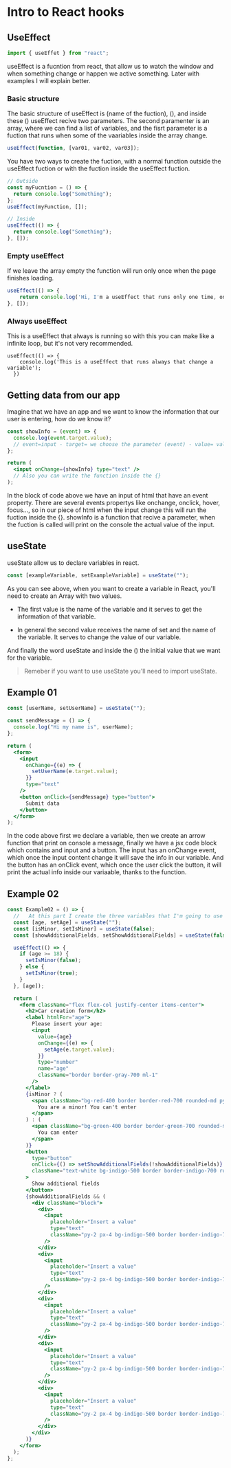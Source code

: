 # Intro to React hooks

## UseEffect

```jsx
import { useEffet } from "react";
```

useEffect is a fucntion from react, that allow us to watch the window and when something change or happen we active something. Later with examples I will explain better.

### Basic structure

The basic structure of useEffect is (name of the fuction), (), and inside these () useEffect recive two parameters. The second paramenter is an array, where we can find a list of variables, and the fisrt parameter is a fuction that runs when some of the vaariables inside the array change.

```jsx
useEffect(function, [var01, var02, var03]);
```

You have two ways to create the fuction, with a normal function outside the useEffect fuction or with the fuction inside the useEffect fuction.

```jsx
// Outside
const myFucntion = () => {
  return console.log("Something");
};
useEffect(myFunction, []);

// Inside
useEffect(() => {
  return console.log("Something");
}, []);
```

### Empty useEffect

If we leave the array empty the function will run only once when the page finishes loading.

```jsx
useEffect(() => {
    return console.log('Hi, I'm a useEffect that runs only one time, once the page load, because it has an empty dependency array');
}, []);
```

### Always useEffect

This is a useEffect that always is running so with this you can make like a infinite loop, but it's not very recommended.

```
useEffect(() => {
    console.log('This is a useEffect that runs always that change a variable');
  })
```

## Getting data from our app

Imagine that we have an app and we want to know the information that our user is entering, how do we know it?

```jsx
const showInfo = (event) => {
  console.log(event.target.value);
  // event=input - target= we choose the parameter (event) - value= value of the choosed parameter.
};

return (
  <input onChange={showInfo} type="text" />
  // Also you can write the function inside the {}
);
```

In the block of code above we have an input of html that have an event property. There are several events propertys like onchange, onclick, hover, focus..., so in our piece of html when the input change this will run the fuction inside the {}. showInfo is a function that recive a parameter, when the fuction is called will print on the console the actual value of the input.

## useState

useState allow us to declare variables in react.

```jsx
const [exampleVariable, setExampleVariable] = useState("");
```

As you can see above, when you want to create a variable in React, you'll need to create an Array with two values.

- The first value is the name of the variable and it serves to get the information of that variable.

- In general the second value receives the name of set and the name of the variable. It serves to change the value of our variable.

And finally the word useState and inside the () the initial value that we want for the variable.

> Remeber if you want to use useState you'll need to import useState.

## Example 01

```jsx
const [userName, setUserName] = useState("");

const sendMessage = () => {
  console.log("Hi my name is", userName);
};

return (
  <form>
    <input
      onChange={(e) => {
        setUserName(e.target.value);
      }}
      type="text"
    />
    <button onClick={sendMessage} type="button">
      Submit data
    </button>
  </form>
);
```

In the code above first we declare a variable, then we create an arrow function that print on console a message, finally we have a jsx code block which contains and input and a button. The input has an onChange event, which once the input content change it will save the info in our variable. And the button has an onClick event, which once the user click the button, it will print the actual info inside our variaable, thanks to the function.

## Example 02

```jsx
const Example02 = () => {
  //   At this part I create the three variables that I'm going to use through the example
  const [age, setAge] = useState("");
  const [isMinor, setIsMinor] = useState(false);
  const [showAdditionalFields, setShowAdditionalFields] = useState(false);

  useEffect(() => {
    if (age >= 18) {
      setIsMinor(false);
    } else {
      setIsMinor(true);
    }
  }, [age]);

  return (
    <form className="flex flex-col justify-center items-center">
      <h2>Car creation form</h2>
      <label htmlFor="age">
        Please insert your age:
        <input
          value={age}
          onChange={(e) => {
            setAge(e.target.value);
          }}
          type="number"
          name="age"
          className="border border-gray-700 ml-1"
        />
      </label>
      {isMinor ? (
        <span className="bg-red-400 border border-red-700 rounded-md py-2 px-4 my-2 text-3xl">
          You are a minor! You can't enter
        </span>
      ) : (
        <span className="bg-green-400 border border-green-700 rounded-md py-2 px-4 my-2 text-3xl">
          You can enter
        </span>
      )}
      <button
        type="button"
        onClick={() => setShowAdditionalFields(!showAdditionalFields)}
        className="text-white bg-indigo-500 border border-indigo-700 rounded-md py-2 px-4 my-1"
      >
        Show additional fields
      </button>
      {showAdditionalFields && (
        <div className="block">
          <div>
            <input
              placeholder="Insert a value"
              type="text"
              className="py-2 px-4 bg-indigo-500 border border-indigo-700 rounded-md my-2 text-white"
            />
          </div>
          <div>
            <input
              placeholder="Insert a value"
              type="text"
              className="py-2 px-4 bg-indigo-500 border border-indigo-700 rounded-md my-2 text-white"
            />
          </div>
          <div>
            <input
              placeholder="Insert a value"
              type="text"
              className="py-2 px-4 bg-indigo-500 border border-indigo-700 rounded-md my-2 text-white"
            />
          </div>
          <div>
            <input
              placeholder="Insert a value"
              type="text"
              className="py-2 px-4 bg-indigo-500 border border-indigo-700 rounded-md my-2 text-white"
            />
          </div>
          <div>
            <input
              placeholder="Insert a value"
              type="text"
              className="py-2 px-4 bg-indigo-500 border border-indigo-700 rounded-md my-2 text-white"
            />
          </div>
        </div>
      )}
    </form>
  );
};
```
